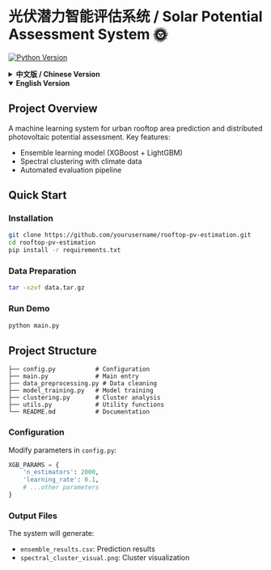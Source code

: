 # 光伏潜力智能评估系统 / Solar Potential Assessment System 🌞

[![Python Version](https://img.shields.io/badge/python-3.7%2B-blue.svg)](https://www.python.org/)

<!-- Chinese Version -->
<details>
<summary><b>中文版 / Chinese Version</b></summary>

## 项目概述
使用机器学习方法预测城市屋顶面积，评估分布式光伏安装潜力。包含：
- 基于XGBoost和LightGBM的集成学习模型
- 结合预测数据的谱聚类区域分析
- 自动化评估流程

## 快速开始
### 环境安装
```bash
git clone git@github.com:Heysongsong/ml-pv-potential.git
conda env create -f environment.yml
```
### 准备数据
```bash
tar -xzvf data.tar.gz
```

### 运行示例
```bash
python main.py
```

## 项目结构
```
├── config.py           # 参数配置
├── main.py             # 主入口
├── data_preprocessing.py # 数据清洗
├── model_training.py   # 模型训练
├── clustering.py       # 聚类分析
├── utils.py            # 工具函数
└── README.md           # 说明文档
```

## 详细说明
### 配置修改
在`config.py`中可调整：
```python
XGB_PARAMS = {
    'n_estimators': 2000,
    'learning_rate': 0.1,
    # ...其他参数
}
```

### 输出结果
程序将生成：
- `ensemble_results.csv`：预测结果
- `spectral_cluster_visual.png`：聚类可视化

</details>

<!-- English Version -->
<details open>
<summary><b>English Version</b></summary>

## Project Overview
A machine learning system for urban rooftop area prediction and distributed photovoltaic potential assessment. Key features:
- Ensemble learning model (XGBoost + LightGBM)
- Spectral clustering with climate data
- Automated evaluation pipeline

## Quick Start
### Installation
```bash
git clone https://github.com/yourusername/rooftop-pv-estimation.git
cd rooftop-pv-estimation
pip install -r requirements.txt
```

### Data Preparation
```bash
tar -xzvf data.tar.gz
```

### Run Demo
```bash
python main.py
```

## Project Structure
```
├── config.py           # Configuration
├── main.py             # Main entry
├── data_preprocessing.py # Data cleaning
├── model_training.py   # Model training
├── clustering.py       # Cluster analysis
├── utils.py            # Utility functions
└── README.md           # Documentation
```


### Configuration
Modify parameters in `config.py`:
```python
XGB_PARAMS = {
    'n_estimators': 2000,
    'learning_rate': 0.1,
    # ...other parameters
}
```

### Output Files
The system will generate:
- `ensemble_results.csv`: Prediction results
- `spectral_cluster_visual.png`: Cluster visualization


